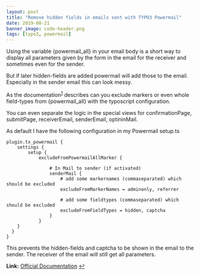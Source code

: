 ```yaml
---
layout: post
title: "Remove hidden fields in emails sent with TYPO3 Powermail"
date: 2019-08-21
banner_image: code-header.png
tags: [typo3, powermail]
---
```


Using the variable {powermail_all} in your email body is a short way to display all parameters given by the form in the email for the receiver and sometimes even for the sender. 

But if later hidden-fields are added powermail will add those to the email. Especially in the sender email this can look messy. 

<!--more-->

As the documentation<sup id="link1">[1](#l1)</sup> describes can you exclude markers or even whole field-types from {powermail_all} with the typoscript configuration.

You can even separate the logic in the special views for confirmationPage, submitPage, receiverEmail, senderEmail, optininMail.

As default I have the following configuration in my Powermail setup.ts

```
plugin.tx_powermail {
	settings {
		setup {
			excludeFromPowermailAllMarker {

				# In Mail to sender (if activated)
				senderMail {
					# add some markernames (commaseparated) which should be excluded
					excludeFromMarkerNames = adminonly, referrer

					# add some fieldtypes (commaseparated) which should be excluded
					excludeFromFieldTypes = hidden, captcha
				}
			}
    }
  }
}
```

This prevents the hidden-fields and captcha to be shown in the email to the sender. The receiver of the email will still get all parameters.


<b id="l1">Link:</b> [Official Documentation](https://docs.typo3.org/typo3cms/extensions/powermail/7.3.1/ForAdministrators/BestPractice/RemoveValuesFromPowermailAll/Index.html) [↩](#link1)
